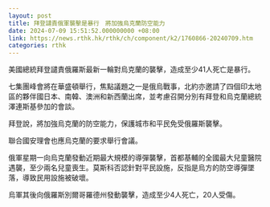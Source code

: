 ```yaml
---
layout: post
title: 拜登譴責俄軍襲擊是暴行　將加強烏克蘭防空能力
date: 2024-07-09 15:51:52.000000000 +08:00
link: https://news.rthk.hk/rthk/ch/component/k2/1760866-20240709.htm
categories: rthk
---
```


美國總統拜登譴責俄羅斯最新一輪對烏克蘭的襲擊，造成至少41人死亡是暴行。

七集團峰會將在華盛頓舉行，焦點議題之一是俄烏戰事，北約亦邀請了四個印太地區的夥伴國日本、南韓、澳洲和新西蘭出席，並考慮召開分別有拜登和烏克蘭總統澤連斯基參加的會談。

拜登說，將加強烏克蘭的防空能力，保護城市和平民免受俄羅斯襲擊。

聯合國安理會也應烏克蘭的要求舉行會議。

俄軍星期一向烏克蘭發動近期最大規模的導彈襲擊，首都基輔的全國最大兒童醫院遇襲，至少兩名兒童喪生。莫斯科否認針對平民設施，反指是烏方的防空導彈墜落，導致民用設施被破壞。

烏軍其後向俄羅斯別爾哥羅德州發動襲擊，造成至少4人死亡，20人受傷。
